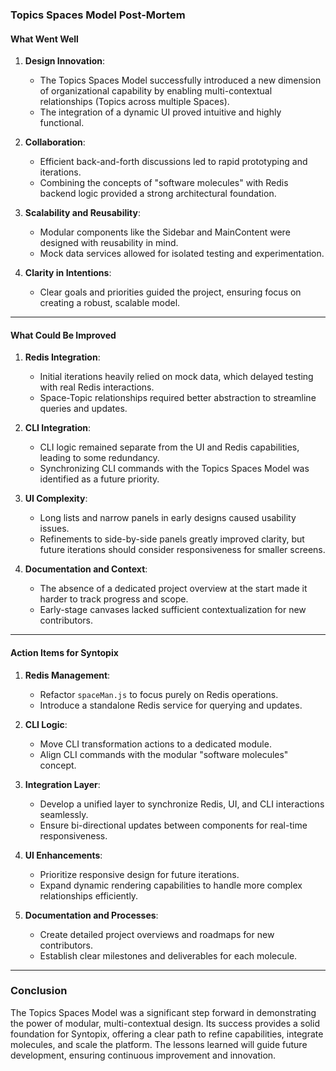 ### Topics Spaces Model Post-Mortem

#### **What Went Well**

1. **Design Innovation**:

   - The Topics Spaces Model successfully introduced a new dimension of organizational capability by enabling multi-contextual relationships (Topics across multiple Spaces).
   - The integration of a dynamic UI proved intuitive and highly functional.

2. **Collaboration**:

   - Efficient back-and-forth discussions led to rapid prototyping and iterations.
   - Combining the concepts of "software molecules" with Redis backend logic provided a strong architectural foundation.

3. **Scalability and Reusability**:

   - Modular components like the Sidebar and MainContent were designed with reusability in mind.
   - Mock data services allowed for isolated testing and experimentation.

4. **Clarity in Intentions**:
   - Clear goals and priorities guided the project, ensuring focus on creating a robust, scalable model.

---

#### **What Could Be Improved**

1. **Redis Integration**:

   - Initial iterations heavily relied on mock data, which delayed testing with real Redis interactions.
   - Space-Topic relationships required better abstraction to streamline queries and updates.

2. **CLI Integration**:

   - CLI logic remained separate from the UI and Redis capabilities, leading to some redundancy.
   - Synchronizing CLI commands with the Topics Spaces Model was identified as a future priority.

3. **UI Complexity**:

   - Long lists and narrow panels in early designs caused usability issues.
   - Refinements to side-by-side panels greatly improved clarity, but future iterations should consider responsiveness for smaller screens.

4. **Documentation and Context**:
   - The absence of a dedicated project overview at the start made it harder to track progress and scope.
   - Early-stage canvases lacked sufficient contextualization for new contributors.

---

#### **Action Items for Syntopix**

1. **Redis Management**:

   - Refactor `spaceMan.js` to focus purely on Redis operations.
   - Introduce a standalone Redis service for querying and updates.

2. **CLI Logic**:

   - Move CLI transformation actions to a dedicated module.
   - Align CLI commands with the modular "software molecules" concept.

3. **Integration Layer**:

   - Develop a unified layer to synchronize Redis, UI, and CLI interactions seamlessly.
   - Ensure bi-directional updates between components for real-time responsiveness.

4. **UI Enhancements**:

   - Prioritize responsive design for future iterations.
   - Expand dynamic rendering capabilities to handle more complex relationships efficiently.

5. **Documentation and Processes**:
   - Create detailed project overviews and roadmaps for new contributors.
   - Establish clear milestones and deliverables for each molecule.

---

### **Conclusion**

The Topics Spaces Model was a significant step forward in demonstrating the power of modular, multi-contextual design. Its success provides a solid foundation for Syntopix, offering a clear path to refine capabilities, integrate molecules, and scale the platform. The lessons learned will guide future development, ensuring continuous improvement and innovation.
